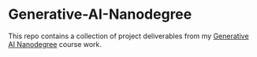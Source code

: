 # Generative-AI-Nanodegree
This repo contains a collection of project deliverables from my [Generative AI Nanodegree](https://www.udacity.com/course/generative-ai--nd608) course work.
